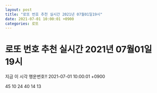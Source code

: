 ```yaml
---
layout: post
title: "로또 번호 추천 실시간 2021년 07월01일19시"
date: 2021-07-01 10:00:01 +0900
categories: 로또
---
```


# 로또 번호 추천 실시간 2021년 07월01일19시

지금 이 시각 행운번호!! 2021-07-01 10:00:01 +0900

 45  10  24  40  14  13 

